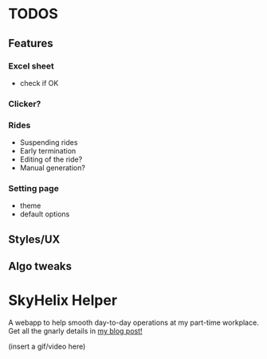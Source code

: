 # TODOS
## Features
### Excel sheet
- check if OK

### Clicker?

### Rides
- Suspending rides
- Early termination
- Editing of the ride?
- Manual generation?

### Setting page
- theme
- default options

## Styles/UX

## Algo tweaks

# SkyHelix Helper
A webapp to help smooth day-to-day operations at my part-time workplace. Get all the gnarly details in [my blog post!](https://harjun751.github.io/blog/2024/05/06/Optimizing-my-job-with-algorithms.html)

(insert a gif/video here)